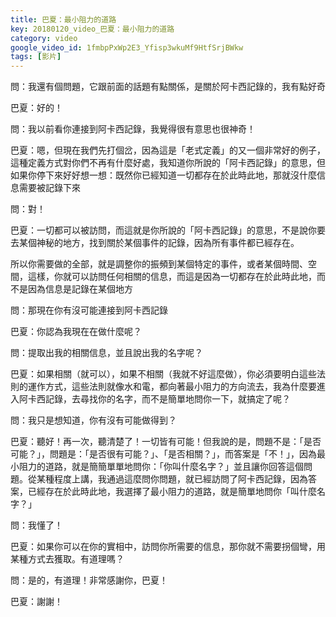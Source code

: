 ```yaml
---
title: 巴夏：最小阻力的道路
key: 20180120_video_巴夏：最小阻力的道路
category: video
google_video_id: 1fmbpPxWp2E3_Yfisp3wkuMf9HtfSrjBWkw
tags: [影片]
---
```


問：我還有個問題，它跟前面的話題有點關係，是關於阿卡西記錄的，我有點好奇

巴夏：好的！

問：我以前看你連接到阿卡西記錄，我覺得很有意思也很神奇！

巴夏：嗯，但現在我們先打個岔，因為這是「老式定義」的又一個非常好的例子，這種定義方式對你們不再有什麼好處，我知道你所說的「阿卡西記錄」的意思，但如果你停下來好好想一想：既然你已經知道一切都存在於此時此地，那就沒什麼信息需要被記錄下來

問：對！

巴夏：一切都可以被訪問，而這就是你所說的「阿卡西記錄」的意思，不是說你要去某個神秘的地方，找到關於某個事件的記錄，因為所有事件都已經存在。

所以你需要做的全部，就是調整你的振頻到某個特定的事件，或者某個時間、空間，這樣，你就可以訪問任何相關的信息，而這是因為一切都存在於此時此地，而不是因為信息是記錄在某個地方

問：那現在你有沒可能連接到阿卡西記錄

巴夏：你認為我現在在做什麼呢？

問：提取出我的相關信息，並且說出我的名字呢？

巴夏：如果相關（就可以），如果不相關（我就不好這麼做），你必須要明白這些法則的運作方式，這些法則就像水和電，都向著最小阻力的方向流去，我為什麼要進入阿卡西記錄，去尋找你的名字，而不是簡單地問你一下，就搞定了呢？

問：我只是想知道，你有沒有可能做得到？

巴夏：聽好！再一次，聽清楚了！一切皆有可能！但我說的是，問題不是：「是否可能？」，問題是：「是否很有可能？」、「是否相關？」，而答案是「不！」，因為最小阻力的道路，就是簡簡單單地問你：「你叫什麼名字？」並且讓你回答這個問題。從某種程度上講，我通過這麼問你問題，就已經訪問了阿卡西記錄，因為答案，已經存在於此時此地，我選擇了最小阻力的道路，就是簡單地問你「叫什麼名字？」

問：我懂了！

巴夏：如果你可以在你的實相中，訪問你所需要的信息，那你就不需要拐個彎，用某種方式去獲取。有道理嗎？

問：是的，有道理！非常感謝你，巴夏！

巴夏：謝謝！
